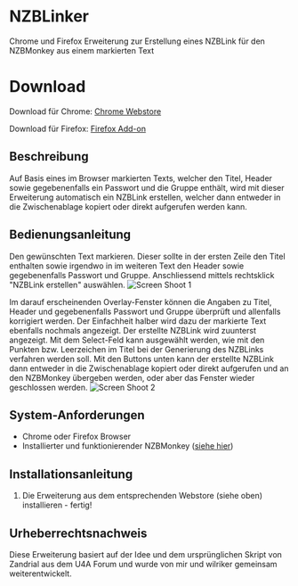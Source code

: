# NZBLinker
Chrome und Firefox Erweiterung zur Erstellung eines NZBLink für den NZBMonkey aus einem markierten Text

# Download
Download für Chrome: [Chrome Webstore](https://chrome.google.com/webstore/detail/nzblinker/podpddhcepkggomgplkpkdhehckkllab)

Download für Firefox: [Firefox Add-on](https://addons.mozilla.org/de/firefox/addon/nzblinker/)

## Beschreibung
Auf Basis eines im Browser markierten Texts, welcher den Titel, Header sowie gegebenenfalls ein Passwort und die Gruppe enthält, wird mit dieser Erweiterung automatisch ein NZBLink erstellen, welcher dann entweder in die Zwischenablage kopiert oder direkt aufgerufen werden kann.

## Bedienungsanleitung
Den gewünschten Text markieren. Dieser sollte in der ersten Zeile den Titel enthalten sowie irgendwo in im weiteren Text den Header sowie gegebenenfalls Passwort und Gruppe.
Anschliessend mittels rechtsklick "NZBLink erstellen" auswählen.
![Screen Shoot 1](https://github.com/Tensai75/NZBLinker/raw/master/screenshoots/NZBLinker1.jpg)

Im darauf erscheinenden Overlay-Fenster können die Angaben zu Titel, Header und gegebenenfalls Passwort und Gruppe überprüft und allenfalls korrigiert werden. Der Einfachheit halber wird dazu der markierte Text ebenfalls nochmals angezeigt.
Der erstellte NZBLink wird zuunterst angezeigt.
Mit dem Select-Feld kann ausgewählt werden, wie mit den Punkten bzw. Leerzeichen im Titel bei der Generierung des NZBLinks verfahren werden soll.
Mit den Buttons unten kann der erstellte NZBLink dann entweder in die Zwischenablage kopiert oder direkt aufgerufen und an den NZBMonkey übergeben werden, oder aber das Fenster wieder geschlossen werden.
![Screen Shoot 2](https://github.com/Tensai75/NZBLinker/raw/master/screenshoots/NZBLinker2.jpg)

## System-Anforderungen
* Chrome oder Firefox Browser
* Installierter und funktionierender NZBMonkey ([siehe hier](https://github.com/Tensai75/nzb-monkey))

## Installationsanleitung
1. Die Erweiterung aus dem entsprechenden Webstore (siehe oben) installieren - fertig!

## Urheberrechtsnachweis
Diese Erweiterung basiert auf der Idee und dem ursprünglichen Skript von Zandrial aus dem U4A Forum und wurde von mir und wilriker gemeinsam weiterentwickelt.
